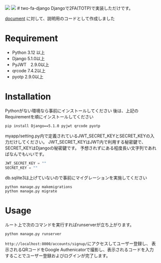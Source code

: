<p style="display: inline">
<img src="https://img.shields.io/badge/-Python-3776AB.svg?logo=python&style=plastic">
<img src="https://img.shields.io/badge/-Django-092E20.svg?logo=django&style=plastic">
</p>
# two-fa-django
Djangoで2FA(TOTP)で実装しただけです。

[document](https://qiita.com/hsano43/items/509544025882f852aa62)
に対して、説明用のコードとして作成しました

# Requirement
* Python 3.12 以上
* Django 5.1.0以上
* PyJWT　2.9.0以上
* qrcode 7.4.2以上
* pyotp  2.9.0以上

# Installation
Pythonがない環境なら事前にインストールしてください
後は、上記のRequirementを順にインストールしてください
```bash
pip install Django==5.1.0 pyjwt qrcode pyotp
```

myapp/setting.py内で定義されているJWT_SECRET_KEYとSECRET_KEYの入力だけしてください。
JWT_SECRET_KEYはJWT内で利用する秘密鍵で、SECRET_KEYはDjangoの秘密鍵です。
予想されずにある程度長い文字列であればなんでもいいです。
```python
JWT_SECRET_KEY = ""
SECRET_KEY = ""
```

db.sqlite3は上げていないので事前にマイグレーションを実施してください
```bash
python manage.py makemigrations 
python manage.py migrate
```

# Usage

ルート上で次のコマンドを実行すればrunserverが立ち上がります。
```
python manage.py runserver
```

```http://localhost:8000/accounts/signup/```にアクセスしてユーザー登録し、
表示されるQRコードをGoogle Authenicatorで撮影し、表示されるコードを入力することでユーザー登録およびログインが完了します。


